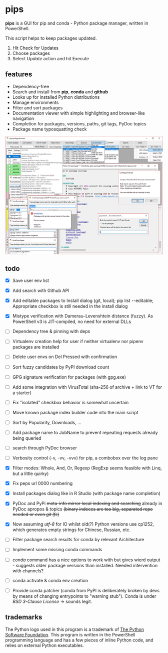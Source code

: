 # pips


**pips** is a GUI for pip and conda - Python package manager, written in PowerShell.

This script helps to keep packages updated.


1. Hit Check for Updates
2. Choose packages
3. Select *Update* action and hit Execute


## features


- Dependency-free
- Search and install from **pip**, **conda** and **github**
- Looks up for installed Python distributions
- Manage environments
- Filter and sort packages
- Documentation viewer with simple highlighting and browser-like navigation
- Completion for packages, versions, paths, git tags, PyDoc topics
- Package name typosquatting check


![](screenshot.png)


## todo


- [X] Save user env list
- [X] Add search with Github API
- [X] Add editable packages to Install dialog (git, local); pip list --editable; Appropriate checkbox is still needed in the install dialog
- [X] Mistype verification with Damerau–Levenshtein distance (fuzzy). As PowerShell v3 is JIT-compiled, no need for external DLLs
- [ ] Dependency tree & pinning with deps
- [ ] Virtualenv creation help for user if neither virtualenv nor pipenv packages are installed
- [ ] Delete user envs on Del Pressed with confirmation
- [ ] Sort fuzzy candidates by PyPI download count
- [ ] GPG signature verification for packages (with gpg.exe)
- [ ] Add some integration with VirusTotal (sha-256 of archive + link to VT for a starter)
- [ ] Fix "isolated" checkbox behavior is somewhat uncertain
- [ ] Move known package index builder code into the main script
- [ ] Sort by Popularity, Downloads, ...
- [ ] Add package name to JobName to prevent repeating requests already being queried
- [ ] search through PyDoc browser
- [ ] Verbosity control (-v, -vv, -vvv) for pip, a combobox over the log pane
- [X] Filter modes: Whole, And, Or, Regexp (RegExp seems feasible with Linq, but a little quirky)
- [X] Fix peps url 0000 numbering
- [X] Install packages dialog like in R Studio (with package name completion)
- [X] PyDoc and PyPi <s>meta-info mirror local indexing and searching</s> already in PyDoc apropos & topics <s>(binary indeces are too big, separated repo needed or even *git lfs*)</s>
- [X] Now assuming *utf-8* for IO whilst old(?) Python versions use cp1252, which generates empty strings for Chinese, Russian, etc.
- [ ] Filter package search results for conda by relevant Architecture
- [ ] Implement some missing conda commands
- [ ] *conda* command has a nice options to work with but gives wierd output - suggests older package versions than installed. Needed intervention with channels?
- [ ] conda activate & conda env creation
- [ ] Provide conda patcher (conda from PyPI is deliberately broken by devs by means of changing entrypoints to "warning stub"). Conda is under *BSD 3-Clause License* -> sounds legit.


## trademarks


The Python logo used in this program is a trademark of [The Python Software Foundation](https://www.python.org/psf/trademarks/).
This program is written in the PowerShell programming language and has a few pieces of inline Python code, and relies on external Python executables.
